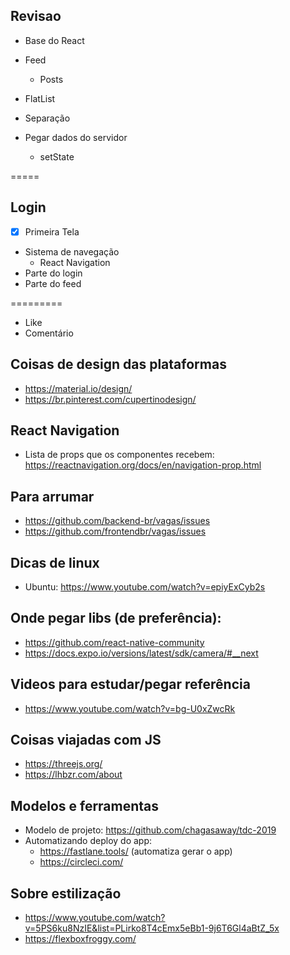 ## Revisao

- Base do React
- Feed
  - Posts
- FlatList
- Separação
- Pegar dados do servidor

  - setState

=====

## Login

- [x] Primeira Tela
- Sistema de navegação
  - React Navigation
- Parte do login
- Parte do feed

=========

- Like
- Comentário

## Coisas de design das plataformas

- https://material.io/design/
- https://br.pinterest.com/cupertinodesign/

## React Navigation

- Lista de props que os componentes recebem: https://reactnavigation.org/docs/en/navigation-prop.html

## Para arrumar

- https://github.com/backend-br/vagas/issues
- https://github.com/frontendbr/vagas/issues

## Dicas de linux

- Ubuntu: https://www.youtube.com/watch?v=epiyExCyb2s

## Onde pegar libs (de preferência):

- https://github.com/react-native-community
- https://docs.expo.io/versions/latest/sdk/camera/#__next

## Videos para estudar/pegar referência

- https://www.youtube.com/watch?v=bg-U0xZwcRk

## Coisas viajadas com JS

- https://threejs.org/
- https://lhbzr.com/about

## Modelos e ferramentas

- Modelo de projeto: https://github.com/chagasaway/tdc-2019
- Automatizando deploy do app:
  - https://fastlane.tools/ (automatiza gerar o app)
  - https://circleci.com/

## Sobre estilização

- https://www.youtube.com/watch?v=5PS6ku8NzIE&list=PLirko8T4cEmx5eBb1-9j6T6Gl4aBtZ_5x
- https://flexboxfroggy.com/
